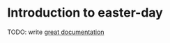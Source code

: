 # Introduction to easter-day

TODO: write [great documentation](http://jacobian.org/writing/what-to-write/)
